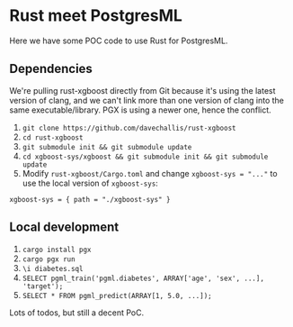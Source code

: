 # Rust meet PostgresML

Here we have some POC code to use Rust for PostgresML.

## Dependencies

We're pulling rust-xgboost directly from Git because it's using the latest version of clang,
and we can't link more than one version of clang into the same executable/library. PGX is using a newer one,
hence the conflict.

1. `git clone https://github.com/davechallis/rust-xgboost`
2. `cd rust-xgboost`
3. `git submodule init && git submodule update`
4. `cd xgboost-sys/xgboost && git submodule init && git submodule update`
5. Modify `rust-xgboost/Cargo.toml` and change `xgboost-sys = "..."` to use the local version of `xgboost-sys`:

```
xgboost-sys = { path = "./xgboost-sys" }
```

## Local development

1. `cargo install pgx`
2. `cargo pgx run`
3. `\i diabetes.sql`
4. `SELECT pgml_train('pgml.diabetes', ARRAY['age', 'sex', ...], 'target');`
5. `SELECT * FROM pgml_predict(ARRAY[1, 5.0, ...]);`

Lots of todos, but still a decent PoC.
